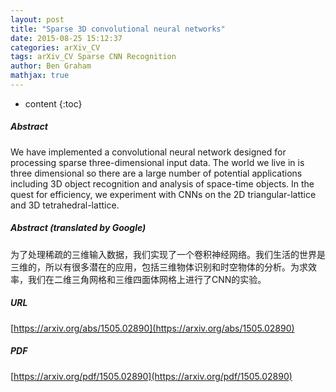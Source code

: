 ```yaml
---
layout: post
title: "Sparse 3D convolutional neural networks"
date: 2015-08-25 15:12:37
categories: arXiv_CV
tags: arXiv_CV Sparse CNN Recognition
author: Ben Graham
mathjax: true
---
```


* content
{:toc}

##### Abstract
We have implemented a convolutional neural network designed for processing sparse three-dimensional input data. The world we live in is three dimensional so there are a large number of potential applications including 3D object recognition and analysis of space-time objects. In the quest for efficiency, we experiment with CNNs on the 2D triangular-lattice and 3D tetrahedral-lattice.

##### Abstract (translated by Google)
为了处理稀疏的三维输入数据，我们实现了一个卷积神经网络。我们生活的世界是三维的，所以有很多潜在的应用，包括三维物体识别和时空物体的分析。为求效率，我们在二维三角网格和三维四面体网格上进行了CNN的实验。

##### URL
[https://arxiv.org/abs/1505.02890](https://arxiv.org/abs/1505.02890)

##### PDF
[https://arxiv.org/pdf/1505.02890](https://arxiv.org/pdf/1505.02890)

